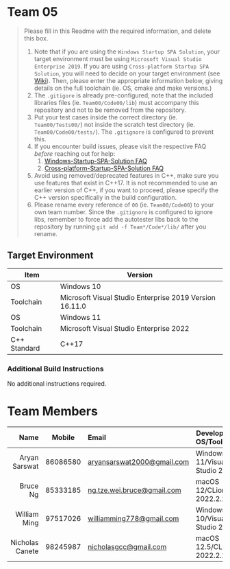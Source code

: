 # Team 05

> Please fill in this Readme with the required information, and delete this box.
> 
> 1. Note that if you are using the `Windows Startup SPA Solution`, your target environment must be using `Microsoft Visual Studio Enterprise 2019`. 
>   If you are using `Cross-platform Startup SPA Solution`, you will need to decide on your target environment (see [Wiki](https://github.com/nus-cs3203/project-wiki/wiki/Version-Control-System-and-Code-Repository)).
>   Then, please enter the appropriate information below, giving details on the full toolchain (ie. OS, cmake and make versions.)
> 2. The `.gitigore` is already pre-configured, note that the included libraries files (ie. `Team00/Code00/lib`) must accompany this repository and not to be removed from the repository.
> 3. Put your test cases inside the correct directory (ie. `Team00/Tests00/`) not inside the scratch test directory (ie. `Team00/Code00/tests/`). The `.gitignore` is configured to prevent this.
> 4. If you encounter build issues, please visit the respective FAQ *before* reaching out for help:
>     1. [Windows-Startup-SPA-Solution FAQ](https://github.com/nus-cs3203/project-wiki/wiki/Windows-Startup-SPA-Solution#faq)
>     2. [Cross-platform-Startup-SPA-Solution FAQ](https://github.com/nus-cs3203/project-wiki/wiki/Cross-platform-Startup-SPA-Solution#faq)
> 5. Avoid using removed/deprecated features in C++, make sure you use features that exist in C++17. It is not recommended to use an earlier version of C++, if you want to proceed, please specify the C++ version specifically in the build configuration.
> 6. Please rename every reference of `00` (ie. `Team00/Code00`) to your own team number. Since the `.gitignore` is configured to ignore libs, remember to force add the autotester libs back to the repository by running `git add -f Team*/Code*/lib/` after you rename.

## Target Environment

Item | Version
-|-
OS | Windows 10
Toolchain | Microsoft Visual Studio Enterprise 2019 Version 16.11.0
OS | Windows 11
Toolchain | Microsoft Visual Studio Enterprise 2022
C++ Standard | C++17

### Additional Build Instructions

No additional instructions required.

# Team Members

Name | Mobile | Email | Development OS/Toolchain
-:|:-:|:-|-|
Aryan Sarswat | 86086580 | aryansarswat2000@gmail.com | Windows 11/Visual Studio 2022
Bruce Ng | 85333185 | ng.tze.wei.bruce@gmail.com | macOS 12/CLion 2022.2.1
William Ming | 97517026 | williamming778@gmail.com | Windows 10/Visual Studio 2022
Nicholas Canete | 98245987 | nicholasgcc@gmail.com | macOS 12.5/CLion 2022.2.1
